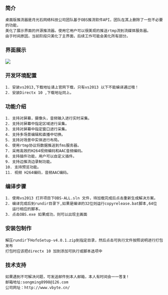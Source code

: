 ### 简介
    桌面版推流器是月光石网络科技公司团队基于OBS推流软件API，团队在其上删除了一些不必要的功能，
    美化了展示界面的开源推流器。使用它用户可以很美观的推送rtmp流到流媒体服务器。
    由于时间原因，当前阶段只美化了主界面，后续工作可能会美化所有部分。

### 界面展示
![](https://github.com/ChinaTuring/streamer_for_windows/raw/master/shotcut/main.JPG)
    
### 开发环境配置
    1. 安装vs2013,下载地址请上官网下载，只有vs2013 以下不能编译通过哦！
    2. 安装Directx 10 ,下载地址同上。
### 功能介绍
    1. 支持对屏幕，摄像头，音频输入进行实时采集。
    2. 支持对屏幕中指定区域进行采集。
    3. 支持对屏幕中指定窗口进行采集。
    4. 支持多场景编辑和直播中切换。
    5. 支持对场景中实体进行布局。
    6. 使用rtmp协议将数据推送到fms服务器。
    7. 采用高效的H264视频编码和AAC音频编码。
    8. 支持插件功能，用户可以自定义插件。
    9. 支持边推流边录制功能。
    10. 支持预览功能。
    11. 视频 H264编码，音频AAC编码。 
### 编译步骤
    1. 使用vs2013 打开项目下OBS-ALL.sln 文件，待加载完成后点击重新生成解决方案。
    2. 编译完成后到rundir目录下,如果是编译的32位则运行copyrelease.bat脚本,64位
       运行相应的脚本。
    3. 点击OBS.exe 如果成功，则可以出现主画面
### 安装包制作
    解压rundir下HofoSetup-v4.0.1.zip到指定目录，然后点击可执行文件按照说明进行打包发布
    打包时应该把directx 10 加到添加可执行或脚本选项中
### 技术支持
    如果遇到不可解决问题，可发送邮件到本人邮箱，本人有时间会一一答复!
    邮箱地址:songming8998@126.com
    公司网址：http://www.vbyte.cn/

